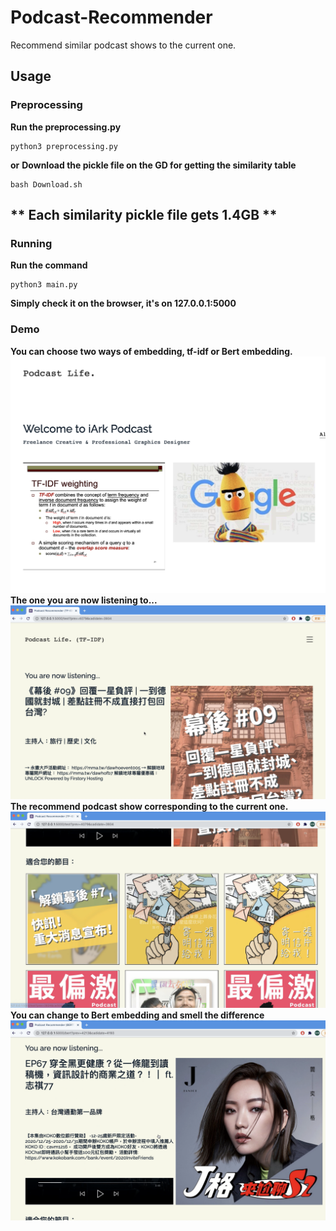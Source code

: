 # Podcast-Recommender
Recommend similar podcast shows to the current one.

## Usage

### Preprocessing
**Run the preprocessing.py**
```
python3 preprocessing.py
```
**or**
**Download the pickle file on the GD for getting the similarity table**
```
bash Download.sh
```
** Each similarity pickle file gets 1.4GB **
---

### Running
**Run the command**
```
python3 main.py
```
**Simply check it on the browser, it's on 127.0.0.1:5000**

### Demo
**You can choose two ways of embedding, tf-idf or Bert embedding.**
![img1](https://github.com/qwnim2/Podcast-Recommender/blob/master/demo%20img/%E6%88%AA%E5%9C%96%202021-01-20%20%E4%B8%8A%E5%8D%884.33.36.png)
**The one you are now listening to...**
![img2](https://github.com/qwnim2/Podcast-Recommender/blob/master/demo%20img/%E6%88%AA%E5%9C%96%202021-01-20%20%E4%B8%8A%E5%8D%884.35.07.png)
**The recommend podcast show corresponding to the current one.**
![img3](https://github.com/qwnim2/Podcast-Recommender/blob/master/demo%20img/%E6%88%AA%E5%9C%96%202021-01-20%20%E4%B8%8A%E5%8D%884.35.41.png)
**You can change to Bert embedding and smell the difference**
![img4](https://github.com/qwnim2/Podcast-Recommender/blob/master/demo%20img/%E6%88%AA%E5%9C%96%202021-01-20%20%E4%B8%8A%E5%8D%884.36.22.png)
